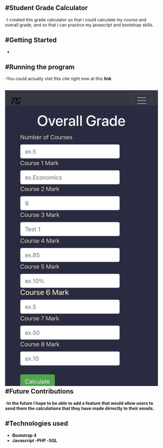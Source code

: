 #Student Grade Calculator
-
-I created this grade calculator so that i could calculate my course and overall grade, and so that i can practice my javascript and bootstrap skills.

#Getting Started
- 
-

#Running the program
-
-You could actually visit this cite right now at this <strong>link<strong>

![](tjgrade.jpg)
#Future Contributions
-
-In the future I hope to be able to add a feature that would allow users to send them the calculations that they have made dirrectly to their emails.

#Technologies used
-
- Bootstrap 4
- Javascript
-PHP
-SQL
        
